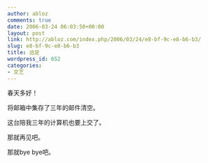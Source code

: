 ```yaml
---
author: abloz
comments: true
date: 2006-03-24 06:03:50+00:00
layout: post
link: http://abloz.com/index.php/2006/03/24/e8-bf-9c-e8-b6-b3/
slug: e8-bf-9c-e8-b6-b3
title: 远足
wordpress_id: 652
categories:
- 文艺
---
```


春天多好！




将邮箱中集存了三年的邮件清空。




这台陪我三年的计算机也要上交了。




那就再见吧。




那就bye bye吧。




 




 
